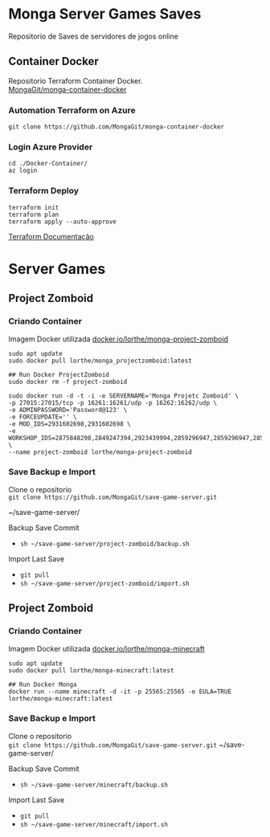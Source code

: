 # Monga Server Games Saves
Repositorio de Saves de servidores de jogos online

## Container Docker
Repositorio Terraform Container Docker.<br>
[MongaGit/monga-container-docker](https://github.com/MongaGit/monga-container-docker)


### Automation Terraform on Azure
`git clone https://github.com/MongaGit/monga-container-docker`

### Login Azure Provider
```
cd ./Docker-Container/
az login
```
### Terraform Deploy
```
terraform init
terraform plan
terraform apply --auto-approve
```
[Terraform Documentação](https://developer.hashicorp.com/terraform/downloads)

# Server Games

## Project Zomboid

### Criando Container
Imagem Docker utilizada [docker.io/lorthe/monga-project-zomboid](https://hub.docker.com/r/lorthe/monga-project-zomboid)

```
sudo apt update
sudo docker pull lorthe/monga_projectzomboid:latest

## Run Docker ProjectZomboid
sudo docker rm -f project-zomboid

sudo docker run -d -t -i -e SERVERNAME='Monga Projetc Zomboid' \
-p 27015:27015/tcp -p 16261:16261/udp -p 16262:16262/udp \
-e ADMINPASSWORD='Password@123' \
-e FORCEUPDATE='' \
-e MOD_IDS=2931602698,2931602698 \
-e WORKSHOP_IDS=2875848298,2849247394,2923439994,2859296947,2859296947,2859296947 \
--name project-zomboid lorthe/monga-project-zomboid
```

### Save Backup e Import
Clone o repositorio <br>
`git clone https://github.com/MongaGit/save-game-server.git`

~/save-game-server/


Backup Save Commit<br>
* ```sh ~/save-game-server/project-zomboid/backup.sh```

Import Last Save<br>
* ```git pull```
* ```sh ~/save-game-server/project-zomboid/import.sh```







## Project Zomboid

### Criando Container
Imagem Docker utilizada [docker.io/lorthe/monga-minecraft](https://hub.docker.com/r/lorthe/monga-minecraft)

```
sudo apt update
sudo docker pull lorthe/monga-minecraft:latest

## Run Docker Monga
docker run --name minecraft -d -it -p 25565:25565 -e EULA=TRUE lorthe/monga-minecraft:latest
```

### Save Backup e Import
Clone o repositorio <br>
`git clone https://github.com/MongaGit/save-game-server.git`
~/save-game-server/


Backup Save Commit<br>
* ```sh ~/save-game-server/minecraft/backup.sh```

Import Last Save<br>
* ```git pull```
* ```sh ~/save-game-server/minecraft/import.sh```






